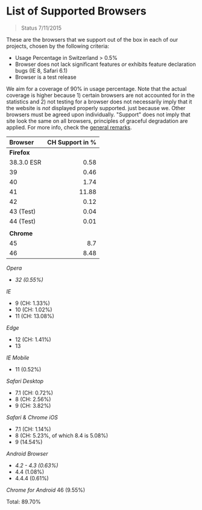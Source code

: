 # List of Supported Browsers 

> Status 7/11/2015

These are the browsers that we support out of the box in each of our projects, chosen by the following criteria:

- Usage Percentage in Switzerland > 0.5% 
- Browser does not lack significant features *or* exhibits feature declaration bugs (IE 8, Safari 6.1)
- Browser is a test release

We aim for a coverage of 90% in usage percentage. Note that the actual coverage is higher because 1) certain browsers are not accounted for in the statistics and 2) not testing for a browser does not necessarily imply that it the website is *not* displayed properly supported. just because we. Other browsers must be agreed upon individually. "Support" does not imply that site look the same on all browsers, principles of graceful degradation are applied. For more info, check the [general remarks]().

| Browser     | CH Support in % |
|:------------|----------------:|
| **Firefox** |                 |
| 38.3.0 ESR  | 0.58            |
| 39          | 0.46            |
| 40          | 1.74            |
| 41          | 11.88           |
| 42          | 0.12            |
| 43 (Test)   | 0.04            |
| 44 (Test)   | 0.01            |
|             |                 |
| **Chrome**  |                 |
| 45          | 8.7             |
| 46          | 8.48            |


*Opera*
- *32 (0.55%)*

*IE*
- 9 (CH: 1.33%)
- 10 (CH: 1.02%)
- 11 (CH: 13.08%)

*Edge*
- 12 (CH: 1.41%)
- 13

*IE Mobile*
- 11 (0.52%)

*Safari Desktop*
- 7.1 (CH: 0.72%)
- 8 (CH: 2.56%)
- 9 (CH: 3.82%)

*Safari & Chrome iOS*
- 7.1 (CH: 1.14%)
- 8 (CH: 5.23%, of which 8.4 is 5.08%)
- 9 (14.54%)

*Android Browser*
- *4.2 - 4.3 (0.63%)*
- 4.4 (1.08%)
- 4.4.4 (0.61%)

*Chrome for Android*
46 (9.55%)

Total: 89.70%
